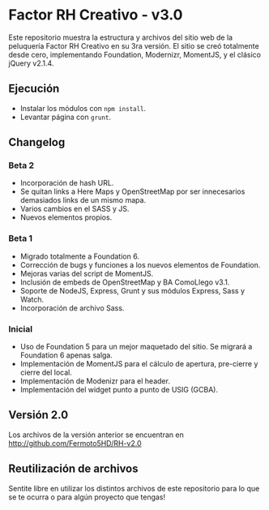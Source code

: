 # Factor RH Creativo - v3.0
Este repositorio muestra la estructura y archivos del sitio web de la peluquería Factor RH Creativo en su 3ra versión. 
El sitio se creó totalmente desde cero, implementando Foundation, Modernizr, MomentJS, y el clásico jQuery v2.1.4. 

## Ejecución 
* Instalar los módulos con `npm install`. 
* Levantar página con `grunt`. 

## Changelog 
### Beta 2
* Incorporación de hash URL. 
* Se quitan links a Here Maps y OpenStreetMap por ser innecesarios demasiados links de un mismo mapa. 
* Varios cambios en el SASS y JS. 
* Nuevos elementos propios. 

### Beta 1
* Migrado totalmente a Foundation 6. 
* Corrección de bugs y funciones a los nuevos elementos de Foundation. 
* Mejoras varias del script de MomentJS. 
* Inclusión de embeds de OpenStreetMap y BA ComoLlego v3.1. 
* Soporte de NodeJS, Express, Grunt y sus módulos Express, Sass y Watch. 
* Incorporación de archivo Sass. 

### Inicial 
* Uso de Foundation 5 para un mejor maquetado del sitio. Se migrará a Foundation 6 apenas salga. 
* Implementación de MomentJS para el cálculo de apertura, pre-cierre y cierre del local. 
* Implementación de Modenizr para el header. 
* Implementación del widget punto a punto de USIG (GCBA). 

## Versión 2.0 
Los archivos de la versión anterior se encuentran en http://github.com/Fermoto5HD/RH-v2.0 

## Reutilización de archivos 
Sentite libre en utilizar los distintos archivos de este repositorio para lo que se te ocurra o para algún proyecto que tengas! 